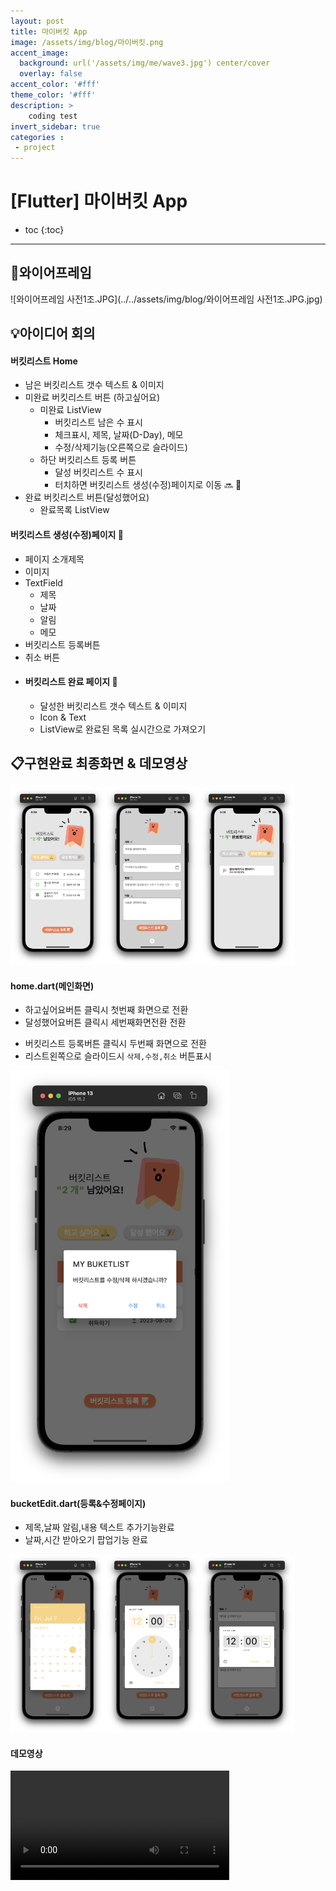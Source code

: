 ```yaml
---
layout: post
title: 마이버킷 App
image: /assets/img/blog/마이버킷.png
accent_image: 
  background: url('/assets/img/me/wave3.jpg') center/cover
  overlay: false
accent_color: '#fff'
theme_color: '#fff'
description: >
    coding test
invert_sidebar: true
categories :
 - project
---
```


# [Flutter] 마이버킷 App



* toc
{:toc}

---



## 📱**와이어프레임**

![와이어프레임 사전1조.JPG](../../assets/img/blog/와이어프레임 사전1조.JPG.jpg)



## 💡**아이디어 회의**

#### **버킷리스트 Home**

* 남은 버킷리스트 갯수 텍스트 & 이미지
* 미완료 버킷리스트 버튼 (하고싶어요)
  * 미완료 ListView
    * 버킷리스트 남은 수 표시
    * 체크표시, 제목, 날짜(D-Day), 메모
    * 수정/삭제기능(오른쪽으로 슬라이드) 
  * 하단 버킷리스트 등록 버튼
    * 달성 버킷리스트 수 표시
    * 터치하면 버킷리스트 생성(수정)페이지로 이동 🔜 📝
* 완료 버킷리스트 버튼(달성했어요)
  - 완료목록 ListView



#### **버킷리스트 생성(수정)페이지** 📅

- 페이지 소개제목
- 이미지
- TextField
  - 제목
  - 날짜
  - 알림
  - 메모
- 버킷리스트 등록버튼
- 취소 버튼



* #### 버킷리스트 완료 페이지 🎉

  - 달성한 버킷리스트 갯수 텍스트 & 이미지
  - Icon & Text
  - ListView로 완료된 목록 실시간으로 가져오기



## 📋**구현완료 최종화면 & 데모영상**

<img src="../../assets/img/blog/mybuckit1.png" width="30%" height="auto"><img src="../../assets/img/blog/mybuckit3.png" width="30%" height="auto"><img src="../../assets/img/blog/mybuckit4.png" width="30%" height="auto">

#### **home.dart(메인화면)**

- 하고싶어요버튼 클릭시 첫번째 화면으로 전환
- 달성했어요버튼 클릭시 세번째화면전환 전환

* 버킷리스트 등록버튼 클릭시 두번째 화면으로 전환
* 리스트왼쪽으로 슬라이드시 `삭제,수정,취소`  버튼표시

<img src="../../assets/img/blog/mybuckit7.png" width="350" height="auto">



#### **bucketEdit.dart(등록&수정페이지)**

* 제목,날짜 알림,내용 텍스트 추가기능완료
* 날짜,시간 받아오기 팝업기능 완료

<img src="../../assets/img/blog/mybuckit2.png" width="30%" height="auto"><img src="../../assets/img/blog/mybuckit5.png" width="30%" height="auto"><img src="../../assets/img/blog/mybuckit6.png" width="30%" height="auto">



#### **데모영상**

<video src="../../../../../Desktop/마이버킷_데모영상.mov" width="350" height="auto"></video>

